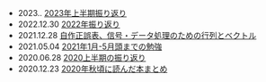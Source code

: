 - 2023.. [2023年上半期振り返り](./2023年上半期振り返り)
- 2022.12.30 [2022年振り返り](./2022年振り返り)
- 2021.12.28 [自作正誤表、信号・データ処理のための行列とベクトル](./自作正誤表、信号・データ処理のための行列とベクトル)
- 2021.05.04 [2021年1月-5月頭までの勉強](./2021年1月-5月頭までの勉強)
- 2020.06.28 [2020上半期の振り返り](./2020上半期の振り返り)
- 2020.12.23 [2020年秋頃に読んだ本まとめ](./2020年秋頃に読んだ本まとめ)
